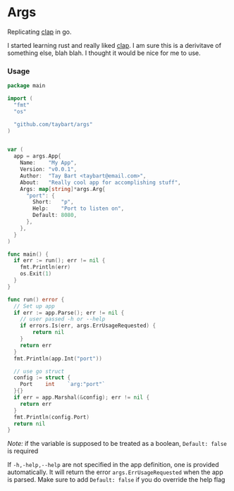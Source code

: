 # Args

Replicating [clap](https://github.com/clap-rs/clap) in go.

I started learning rust and really liked [clap](https://github.com/clap-rs/clap). I am sure this is a derivitave of something else, blah blah. I thought it would be nice for me to use.

### Usage

```go
package main

import (
  "fmt"
  "os"

  "github.com/taybart/args"
)


var (
  app = args.App{
    Name:    "My App",
    Version: "v0.0.1",
    Author:  "Tay Bart <taybart@email.com>",
    About:   "Really cool app for accomplishing stuff",
    Args: map[string]*args.Arg{
      "port": {
        Short:   "p",
        Help:    "Port to listen on",
        Default: 8080,
      },
    },
  }
)

func main() {
  if err := run(); err != nil {
    fmt.Println(err)
    os.Exit(1)
  }
}

func run() error {
  // Set up app
  if err := app.Parse(); err != nil {
    // user passed -h or --help
    if errors.Is(err, args.ErrUsageRequested) {
        return nil
    }
    return err
  }
  fmt.Println(app.Int("port"))

  // use go struct
  config := struct {
    Port    int    `arg:"port"`
  }{}
  if err = app.Marshal(&config); err != nil {
    return err
  }
  fmt.Println(config.Port)
  return nil
}
```

_Note:_ if the variable is supposed to be treated as a boolean, `Default: false` is required

If `-h,-help,--help` are not specified in the app definition, one is provided automatically. It will return the error `args.ErrUsageRequested` when the app is parsed. Make sure to add `Default: false` if you do override the help flag
